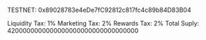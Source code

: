 TESTNET: 0x89028783e4eDe7fC92812c817fc4c89b84D83B04

Liquidity Tax: 1%
Marketing Tax: 2%
Rewards Tax: 2%
Total Suply: 4200000000000000000000000000000000 